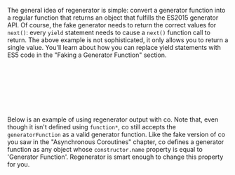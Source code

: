 The general idea of regenerator is simple: convert a generator function into
a regular function that returns an object that fulfills the ES2015 generator
API. Of course, the fake generator needs to return the correct values for
`next()`: every `yield` statement needs to cause a `next()` function call
to return. The above example is not sophisticated, it only allows you to
return a single value. You'll learn about how you can replace yield statements
with ES5 code in the "Faking a Generator Function" section.

<br><br><br><br><br><br>

Below is an example of using regenerator output with co. Note that,
even though it isn't defined using `function*`, co still accepts the
`generatorFunction` as a valid generator function. Like the fake version
of co you saw in the "Asynchronous Coroutines" chapter, co defines a generator
function as any object whose `constructor.name` property is equal to
'Generator Function'. Regenerator is smart enough to change this property for
you.
